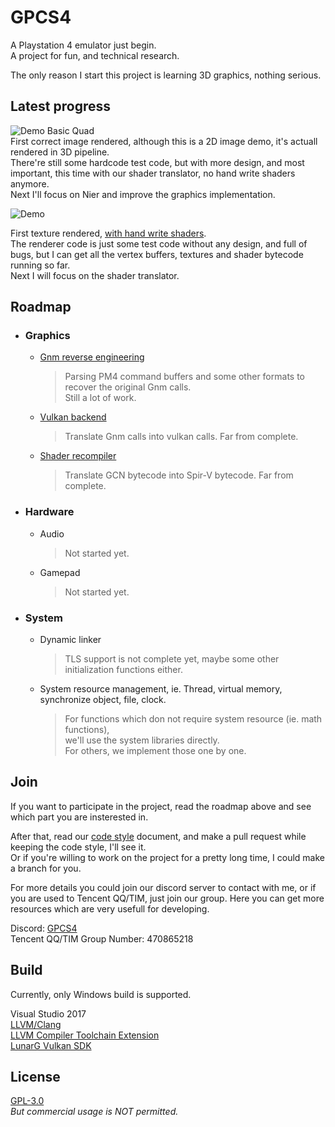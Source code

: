 # GPCS4

A Playstation 4 emulator just begin.  
A project for fun, and technical research.  

The only reason I start this project is learning 3D graphics, nothing serious.

## Latest progress

![Demo Basic Quad](https://github.com/Inori/GPCS4/blob/master/Misc/demo_basic_quad.gif)  
First correct image rendered, although this is a 2D image demo, it's actuall rendered in 3D pipeline.  
There're still some hardcode test code, but with more design, and most important, this time with our shader translator, no hand write shaders anymore.  
Next I'll focus on Nier and improve the graphics implementation.

![Demo](https://github.com/Inori/GPCS4/blob/master/Misc/demo.gif)  

First texture rendered, [with hand write shaders](https://github.com/Inori/GPCS4/blob/master/Misc/tex.frag).  
The renderer code is just some test code without any design, and full of bugs, but I can get all the vertex buffers, textures and shader bytecode running so far.  
Next I will focus on the shader translator.

## Roadmap

* ### Graphics
    * [Gnm reverse engineering](https://github.com/Inori/GPCS4/tree/master/GPCS4/Graphic/Gnm)
        > Parsing PM4 command buffers and some other formats to recover the original Gnm calls.  
        Still a lot of work.
    * [Vulkan backend](https://github.com/Inori/GPCS4/tree/master/GPCS4/Graphic/Gve)
        > Translate Gnm calls into vulkan calls. Far from complete.
    * [Shader recompiler](https://github.com/Inori/GPCS4/tree/master/GPCS4/Graphic/Pssl)
        > Translate GCN bytecode into Spir-V bytecode. Far from complete.

* ### Hardware
    * Audio
        > Not started yet.
    * Gamepad
        > Not started yet.

* ### System
    * Dynamic linker
        > TLS support is not complete yet, maybe some other initialization functions either.
    * System resource management, ie. Thread, virtual memory, synchronize object, file, clock.
        > For functions which don not require system resource (ie. math functions),  
        we'll use the system libraries directly.  
        For others, we implement those one by one.

## Join
If you want to participate in the project, read the roadmap above and see which part you are insterested in.

After that, read our [code style](https://github.com/Inori/GPCS4/blob/master/Doc/CodeStyle.md) document, and make a pull request while keeping the code style, I'll see it.  
Or if you're willing to work on the project for a pretty long time, I could make a branch for you.

For more details you could join our discord server to contact with me, or if you are used to Tencent QQ/TIM, just join our group. Here you can get more resources which are very usefull for developing.

Discord: [GPCS4](https://discord.gg/PXrUxtk)  
Tencent QQ/TIM Group Number: 470865218

## Build
Currently, only Windows build is supported.  

Visual Studio 2017  
[LLVM/Clang](https://llvm.org/)  
[LLVM Compiler Toolchain Extension](https://marketplace.visualstudio.com/items?itemName=LLVMExtensions.llvm-toolchain)  
[LunarG Vulkan SDK](https://www.lunarg.com/vulkan-sdk/)

## License
[GPL-3.0](https://github.com/Inori/GPCS4/blob/master/LICENSE)  
_But commercial usage is NOT permitted._



